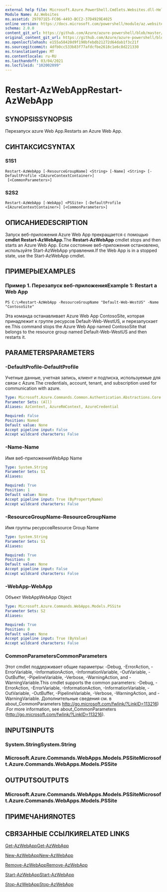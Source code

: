 ```yaml
---
external help file: Microsoft.Azure.PowerShell.Cmdlets.Websites.dll-Help.xml
Module Name: Az.Websites
ms.assetid: 297071E5-FC06-4493-BCC2-37D4929E4025
online version: https://docs.microsoft.com/powershell/module/az.websites/restart-azwebapp
schema: 2.0.0
content_git_url: https://github.com/Azure/azure-powershell/blob/master/src/Websites/Websites/help/Restart-AzWebApp.md
original_content_git_url: https://github.com/Azure/azure-powershell/blob/master/src/Websites/Websites/help/Restart-AzWebApp.md
ms.openlocfilehash: e155a58420d9f190bfebdb21272d64dab1f3c21f
ms.sourcegitcommit: 4dfb0cc533b83f77afdcfbe2618c1e6c8d221330
ms.translationtype: MT
ms.contentlocale: ru-RU
ms.lasthandoff: 03/04/2021
ms.locfileid: "102002099"
---
```

# <span data-ttu-id="a2847-101">Restart-AzWebApp</span><span class="sxs-lookup"><span data-stu-id="a2847-101">Restart-AzWebApp</span></span>

## <span data-ttu-id="a2847-102">SYNOPSIS</span><span class="sxs-lookup"><span data-stu-id="a2847-102">SYNOPSIS</span></span>
<span data-ttu-id="a2847-103">Перезапуск azure Web App.</span><span class="sxs-lookup"><span data-stu-id="a2847-103">Restarts an Azure Web App.</span></span>

## <span data-ttu-id="a2847-104">СИНТАКСИС</span><span class="sxs-lookup"><span data-stu-id="a2847-104">SYNTAX</span></span>

### <span data-ttu-id="a2847-105">S1</span><span class="sxs-lookup"><span data-stu-id="a2847-105">S1</span></span>
```
Restart-AzWebApp [-ResourceGroupName] <String> [-Name] <String> [-DefaultProfile <IAzureContextContainer>]
 [<CommonParameters>]
```

### <span data-ttu-id="a2847-106">S2</span><span class="sxs-lookup"><span data-stu-id="a2847-106">S2</span></span>
```
Restart-AzWebApp [-WebApp] <PSSite> [-DefaultProfile <IAzureContextContainer>] [<CommonParameters>]
```

## <span data-ttu-id="a2847-107">ОПИСАНИЕ</span><span class="sxs-lookup"><span data-stu-id="a2847-107">DESCRIPTION</span></span>
<span data-ttu-id="a2847-108">Запуск веб-приложения Azure Web App прекращается с помощью **cmdlet Restart-AzWebApp.**</span><span class="sxs-lookup"><span data-stu-id="a2847-108">The **Restart-AzWebApp** cmdlet stops and then starts an Azure Web App.</span></span>
<span data-ttu-id="a2847-109">Если состояние веб-приложения остановлено, используйте Start-AzWebApp управления.</span><span class="sxs-lookup"><span data-stu-id="a2847-109">If the Web App is in a stopped state, use the Start-AzWebApp cmdlet.</span></span>

## <span data-ttu-id="a2847-110">ПРИМЕРЫ</span><span class="sxs-lookup"><span data-stu-id="a2847-110">EXAMPLES</span></span>

### <span data-ttu-id="a2847-111">Пример 1. Перезапуск веб-приложения</span><span class="sxs-lookup"><span data-stu-id="a2847-111">Example 1: Restart a Web App</span></span>
```
PS C:\>Restart-AzWebApp -ResourceGroupName "Default-Web-WestUS" -Name "ContosoSite"
```

<span data-ttu-id="a2847-112">Эта команда останавливает Azure Web App ContosoSite, которая принадлежит к группе ресурсов Default-Web-WestUS, и перезапускает ее.</span><span class="sxs-lookup"><span data-stu-id="a2847-112">This command stops the Azure Web App named ContosoSite that belongs to the resource group named Default-Web-WestUS and then restarts it.</span></span>

## <span data-ttu-id="a2847-113">PARAMETERS</span><span class="sxs-lookup"><span data-stu-id="a2847-113">PARAMETERS</span></span>

### <span data-ttu-id="a2847-114">-DefaultProfile</span><span class="sxs-lookup"><span data-stu-id="a2847-114">-DefaultProfile</span></span>
<span data-ttu-id="a2847-115">Учетные данные, учетная запись, клиент и подписка, используемые для связи с Azure.</span><span class="sxs-lookup"><span data-stu-id="a2847-115">The credentials, account, tenant, and subscription used for communication with azure.</span></span>

```yaml
Type: Microsoft.Azure.Commands.Common.Authentication.Abstractions.Core.IAzureContextContainer
Parameter Sets: (All)
Aliases: AzContext, AzureRmContext, AzureCredential

Required: False
Position: Named
Default value: None
Accept pipeline input: False
Accept wildcard characters: False
```

### <span data-ttu-id="a2847-116">-Name</span><span class="sxs-lookup"><span data-stu-id="a2847-116">-Name</span></span>
<span data-ttu-id="a2847-117">Имя веб-приложения</span><span class="sxs-lookup"><span data-stu-id="a2847-117">WebApp Name</span></span>

```yaml
Type: System.String
Parameter Sets: S1
Aliases:

Required: True
Position: 1
Default value: None
Accept pipeline input: True (ByPropertyName)
Accept wildcard characters: False
```

### <span data-ttu-id="a2847-118">-ResourceGroupName</span><span class="sxs-lookup"><span data-stu-id="a2847-118">-ResourceGroupName</span></span>
<span data-ttu-id="a2847-119">Имя группы ресурсов</span><span class="sxs-lookup"><span data-stu-id="a2847-119">Resource Group Name</span></span>

```yaml
Type: System.String
Parameter Sets: S1
Aliases:

Required: True
Position: 0
Default value: None
Accept pipeline input: False
Accept wildcard characters: False
```

### <span data-ttu-id="a2847-120">-WebApp</span><span class="sxs-lookup"><span data-stu-id="a2847-120">-WebApp</span></span>
<span data-ttu-id="a2847-121">Объект WebApp</span><span class="sxs-lookup"><span data-stu-id="a2847-121">WebApp Object</span></span>

```yaml
Type: Microsoft.Azure.Commands.WebApps.Models.PSSite
Parameter Sets: S2
Aliases:

Required: True
Position: 0
Default value: None
Accept pipeline input: True (ByValue)
Accept wildcard characters: False
```

### <span data-ttu-id="a2847-122">CommonParameters</span><span class="sxs-lookup"><span data-stu-id="a2847-122">CommonParameters</span></span>
<span data-ttu-id="a2847-123">Этот cmdlet поддерживает общие параметры: -Debug, -ErrorAction, -ErrorVariable, -InformationAction, -InformationVariable, -OutVariable, -OutBuffer, -PipelineVariable, -Verbose, -WarningAction, and -WarningVariable.</span><span class="sxs-lookup"><span data-stu-id="a2847-123">This cmdlet supports the common parameters: -Debug, -ErrorAction, -ErrorVariable, -InformationAction, -InformationVariable, -OutVariable, -OutBuffer, -PipelineVariable, -Verbose, -WarningAction, and -WarningVariable.</span></span> <span data-ttu-id="a2847-124">Дополнительные сведения см. в about_CommonParameters http://go.microsoft.com/fwlink/?LinkID=113216) .</span><span class="sxs-lookup"><span data-stu-id="a2847-124">For more information, see about_CommonParameters (http://go.microsoft.com/fwlink/?LinkID=113216).</span></span>

## <span data-ttu-id="a2847-125">INPUTS</span><span class="sxs-lookup"><span data-stu-id="a2847-125">INPUTS</span></span>

### <span data-ttu-id="a2847-126">System.String</span><span class="sxs-lookup"><span data-stu-id="a2847-126">System.String</span></span>

### <span data-ttu-id="a2847-127">Microsoft.Azure.Commands.WebApps.Models.PSSite</span><span class="sxs-lookup"><span data-stu-id="a2847-127">Microsoft.Azure.Commands.WebApps.Models.PSSite</span></span>

## <span data-ttu-id="a2847-128">OUTPUTS</span><span class="sxs-lookup"><span data-stu-id="a2847-128">OUTPUTS</span></span>

### <span data-ttu-id="a2847-129">Microsoft.Azure.Commands.WebApps.Models.PSSite</span><span class="sxs-lookup"><span data-stu-id="a2847-129">Microsoft.Azure.Commands.WebApps.Models.PSSite</span></span>

## <span data-ttu-id="a2847-130">ПРИМЕЧАНИЯ</span><span class="sxs-lookup"><span data-stu-id="a2847-130">NOTES</span></span>

## <span data-ttu-id="a2847-131">СВЯЗАННЫЕ ССЫЛКИ</span><span class="sxs-lookup"><span data-stu-id="a2847-131">RELATED LINKS</span></span>

[<span data-ttu-id="a2847-132">Get-AzWebApp</span><span class="sxs-lookup"><span data-stu-id="a2847-132">Get-AzWebApp</span></span>](./Get-AzWebApp.md)

[<span data-ttu-id="a2847-133">New-AzWebApp</span><span class="sxs-lookup"><span data-stu-id="a2847-133">New-AzWebApp</span></span>](./New-AzWebApp.md)

[<span data-ttu-id="a2847-134">Remove-AzWebApp</span><span class="sxs-lookup"><span data-stu-id="a2847-134">Remove-AzWebApp</span></span>](./Remove-AzWebApp.md)

[<span data-ttu-id="a2847-135">Start-AzWebApp</span><span class="sxs-lookup"><span data-stu-id="a2847-135">Start-AzWebApp</span></span>](./Start-AzWebApp.md)

[<span data-ttu-id="a2847-136">Stop-AzWebApp</span><span class="sxs-lookup"><span data-stu-id="a2847-136">Stop-AzWebApp</span></span>](./Stop-AzWebApp.md)


